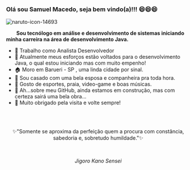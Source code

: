 ### Olá sou Samuel Macedo, seja bem vindo(a)!!!  😄😄😄 

![naruto-icon-14693](https://user-images.githubusercontent.com/59769434/104082140-627a4000-5212-11eb-9bcd-90ca4f3a7f9f.png)

<p>&emsp;&emsp;<strong>Sou tecnólogo em análise e desenvolvimento de sistemas iniciando minha carreira na área de desenvolvimento Java.</strong></p>


-  🏢 Trabalho como Analista Desenvolvedor 
-  💪 Atualmente meus esforços estão voltados para o desenvolvimento Java, o qual estou iniciando mas com muito empenho! 
-  🏠 Moro em Barueri - SP , uma linda cidade por sinal.
-  💏 Sou casado com uma bela esposa e companheira pra toda hora.
-  🤔 Gosto de esportes, praia, video-game e boas músicas. 
-  🚧 Ah...sobre meu GitHub, ainda estamos em construção, mas com certeza sairá uma bela obra...
-  👋 Muito obrigado pela visita e volte sempre!

<br>
<br>
<p align="center">✨"Somente se aproxima da perfeição quem a procura com constância, sabedoria e, sobretudo humildade."✨</p><br>
 <p align="center"><i>Jigoro Kano Sensei<i></p>

